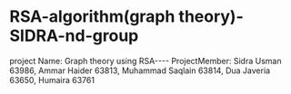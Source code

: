# RSA-algorithm(graph theory)-SIDRA-nd-group
project Name: Graph theory using RSA---- ProjectMember: Sidra Usman 63986, Ammar Haider 63813, Muhammad Saqlain 63814, Dua Javeria 63650, Humaira 63761
